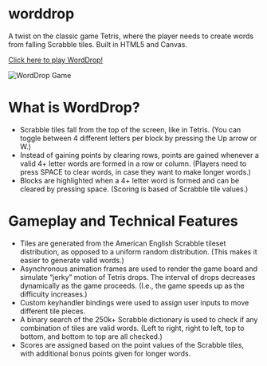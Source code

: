 # worddrop

A twist on the classic game Tetris, where the player needs to create words from falling Scrabble tiles. Built in HTML5 and Canvas.

[Click here to play WordDrop!](https://guanw88.github.io/worddrop)

![WordDrop Game](http://www.george-wang.com/images/worddrop.gif "WordDrop in Action")


# What is WordDrop?
* Scrabble tiles fall from the top of the screen, like in Tetris. (You can toggle between 4 different letters per block by pressing the Up arrow or W.)
* Instead of gaining points by clearing rows, points are gained whenever a valid 4+ letter words are formed in a row or column. (Players need to press SPACE to clear words, in case they want to make longer words.)
* Blocks are highlighted when a 4+ letter word is formed and can be cleared by pressing space. (Scoring is based of Scrabble tile values.)

# Gameplay and Technical Features
* Tiles are generated from the American English Scrabble tileset distribution, as opposed to a uniform random distribution. (This makes it easier to generate valid words.)
* Asynchronous animation frames are used to render the game board and simulate “jerky” motion of Tetris drops. The interval of drops decreases dynamically as the game proceeds. (I.e., the game speeds up as the difficulty increases.)
* Custom keyhandler bindings were used to assign user inputs to move different tile pieces. 
* A binary search of the 250k+ Scrabble dictionary is used to check if any combination of tiles are valid words. (Left to right, right to left, top to bottom, and bottom to top are all checked.)
* Scores are assigned based on the point values of the Scrabble tiles, with additional bonus points given for longer words.
